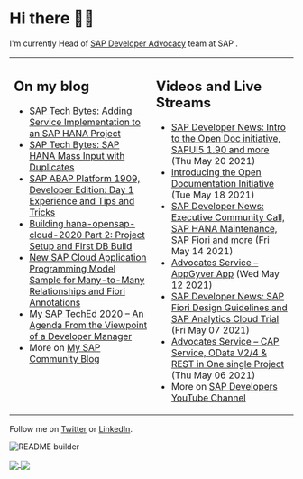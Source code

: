 
# Hi there 👋🏼

I'm currently Head of [SAP Developer Advocacy](https://developers.sap.com/) team at SAP .

<table><tr><td valign="top" width="50%">
 
## On my blog
- [SAP Tech Bytes: Adding Service Implementation to an SAP HANA Project](https://blogs.sap.com/?p=1332159) 
- [SAP Tech Bytes: SAP HANA Mass Input with Duplicates](https://blogs.sap.com/?p=1300544) 
- [SAP ABAP Platform 1909, Developer Edition: Day 1 Experience and Tips and Tricks](https://blogs.sap.com/?p=1278655) 
- [Building hana-opensap-cloud-2020 Part 2: Project Setup and First DB Build](https://blogs.sap.com/?p=1258763) 
- [New SAP Cloud Application Programming Model Sample for Many-to-Many Relationships and Fiori Annotations](https://blogs.sap.com/?p=1244336) 
- [My SAP TechEd 2020 – An Agenda From the Viewpoint of a Developer Manager](https://blogs.sap.com/2020/11/13/my-sap-teched-2020-an-agenda-from-the-viewpoint-of-a-developer-manager/) 
- More on [My SAP Community Blog](https://people.sap.com/thomas.jung#content:blogposts)
</td>
  
<td valign="top" width="50%">
  
## Videos and Live Streams
- [SAP Developer News: Intro to the Open Doc initiative, SAPUI5 1.90 and more](https://www.youtube.com/watch?v=hQVum_-uvjM) (Thu May 20 2021)
- [Introducing the Open Documentation Initiative](https://www.youtube.com/watch?v=x7dbOpsquSg) (Tue May 18 2021)
- [SAP Developer News: Executive Community Call, SAP HANA Maintenance, SAP Fiori and more](https://www.youtube.com/watch?v=YfxYgVePYgk) (Fri May 14 2021)
- [Advocates Service –  AppGyver App](https://www.youtube.com/watch?v=-4cyo3Ajtcw) (Wed May 12 2021)
- [SAP Developer News: SAP Fiori Design Guidelines and SAP Analytics Cloud Trial](https://www.youtube.com/watch?v=2bbFY_AumWc) (Fri May 07 2021)
- [Advocates Service – CAP Service, OData V2/4 & REST in One single Project](https://www.youtube.com/watch?v=LocKpyv2m8Y) (Thu May 06 2021)
- More on [SAP Developers YouTube Channel](https://www.youtube.com/channel/UCNfmelKDrvRmjYwSi9yvrMg)
</td></tr></table>

Follow me on [Twitter](https://twitter.com/thomas_jung) or [LinkedIn](https://www.linkedin.com/in/thomasjungsap/).

![README builder](https://github.com/jung-thomas/jung-thomas/workflows/README%20builder/badge.svg)

<a href="https://github.com/anuraghazra/github-readme-stats">
  <img align="center" src="https://github-readme-stats.vercel.app/api?username=jung-thomas&count_private=true&show_icons=true&theme=dark" />
</a>
<a href="https://github.com/anuraghazra/github-readme-stats">
  <img align="center" src="https://github-readme-stats.vercel.app/api/top-langs/?username=jung-thomas&show_icons=true&theme=dark" />
</a>

